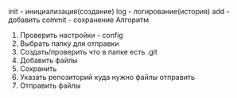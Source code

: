 init - инициализация(создание)
log - логирование(история)
add - добавить
commit - сохранение
Алгоритм 
1.   Проверить настройки - config
2.   Выбрать папку для отправки
3.   Создать/проверить что в папке есть .git
4.   Добавить файлы
5.   Сохранить
6.   Указать репозиторий куда нужно файлы отправить
7.   Отправить файлы
   
